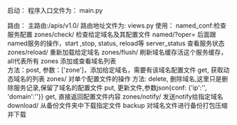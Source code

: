 启动：
    程序入口文件为： main.py

路由：
    主路由:/apis/v1.0/
    路由地址文件为: views.py
使用：
    named_conf:检查服务配置
    zones/check/<zone> 检查给定域名及其配置文件
    named/?oper= 后面跟named服务的操作，start ,stop, status, reload等
    server_status 查看服务状态
    zones/reload/<zone> 重新加载给定域名
    zones/flush/<zone> 刷新域名缓存活这个服务缓存，all代表所有
    zones 添加或查看域名列表  
        方法：post, 参数：['zone']，添加给定域名，需要有该域名配置文件
            get, 获取动态域名的列表
    zones/<zone> 对单个配置文件的操作 
        方法: delete, 删除域名,这里只是删除服务记录,保留了域名的配置文件
            put, 更新文件,参数json{conf: {'ip':'', 'domain':''}}
            get, 直接返回配置文件内容
    zones/notify/<zone> 发送notify给指定域名
    download/<filename> 从备份文件夹中下载指定文件
    backup 对域名文件进行备份打包压缩并下载